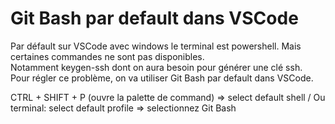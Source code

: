 # Git Bash par default dans VSCode

Par défault sur VSCode avec windows le terminal est powershell. Mais certaines commandes ne sont pas disponibles.  
Notamment keygen-ssh dont on aura besoin pour générer une clé ssh.  
Pour régler ce problème, on va utiliser Git Bash par default dans VSCode.

CTRL + SHIFT + P (ouvre la palette de command)
=> select default shell / Ou terminal: select default profile
=> selectionnez Git Bash
